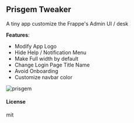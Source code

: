 ## Prisgem Tweaker

A tiny app customize the Frappe's Admin UI / desk 

**Features**:
* Modify App Logo
* Hide Help / Notification Menu
* Make Full width by default
* Change Login Page Title Name
* Avoid Onboarding 
* Customize navbar color

![prisgem](https://github.com/harivigneshG/Prisgem/assets/60092946/f9f5cb34-6918-4329-bdfe-259637e1454c)


#### License

mit
